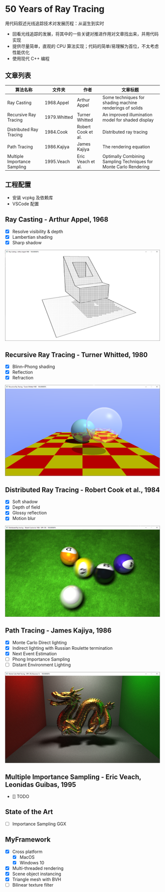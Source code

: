 # 50 Years of Ray Tracing

用代码叙述光线追踪技术对发展历程：从诞生到实时

- 回看光线追踪的发展，将其中的一些关键对推进作用对文章找出来，并用代码实现
- 提供尽量简单，直观的 CPU 算法实现；代码的简单/易理解为首位，不太考虑性能优化
- 使用现代 C++ 编程

## 文章列表

| 算法名称 | 文件夹  |  作者    |  文章标题    |
| -- | --  |  --  |  --  |
| Ray Casting |  1968.Appel   | Arthur Appel |  Some techniques for shading machine renderings of solids    |
| Recursive Ray Tracing |  1979.Whitted | Turner Whitted  |  An improved illumination model for shaded display   |
| Distributed Ray Tracing |  1984.Cook    | Robert Cook et al. | Distributed ray tracing  |
| Path Tracing |  1986.Kajiya  | James Kajiya | The rendering equation  |
| Multiple Importance Sampling | 1995.Veach | Eric Veach et al. | Optimally Combining Sampling Techniques for Monte Carlo Rendering |

## 工程配置

- 安装 vcpkg 及依赖库
- VSCode 配置

## Ray Casting - Arthur Appel, 1968

- [x] Resolve visibility & depth
- [x] Lambertian shading
- [x] Sharp shadow

![Screen Shot](./1968.Appel/images/Screen-Shot-2020-06-30b.png)

## Recursive Ray Tracing - Turner Whitted, 1980

- [x] Blinn–Phong shading
- [x] Reflection
- [x] Refraction

![Screen Shot](./1980.Whitted/images/ScreenShot-2020-07-10b.png)

## Distributed Ray Tracing - Robert Cook et al., 1984

- [x] Soft shadow
- [x] Depth of field
- [x] Glossy reflection
- [x] Motion blur

![Screen Shot](./1984.Cook/images/ScreenShot-2020-07-05b.png)

## Path Tracing - James Kajiya, 1986

- [x] Monte Carlo Direct lighting
- [x] Indirect lighting with Russian Roulette termination
- [x] Next Event Estimation
- [ ] Phong Importance Sampling
- [ ] Distant Environment Lighting

![Screen Shot](./1986.Kajiya/images/ScreenShot-2020-07-19.png)

## Multiple Importance Sampling - Eric Veach, Leonidas Guibas, 1995

- [] TODO

## State of the Art

- [ ] Importance Sampling GGX

## MyFramework

- [x] Cross platform
    * [x] MacOS
    * [x] Windows 10
- [x] Multi-threaded rendering
- [x] Scene object instancing
- [x] Triangle mesh with BVH
- [ ] Bilinear texture filter
